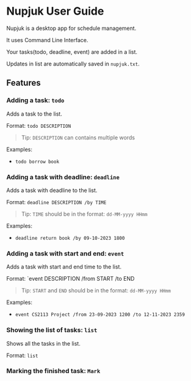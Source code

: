 # Nupjuk User Guide

Nupjuk is a desktop app for schedule management.

It uses Command Line Interface.

Your tasks(todo, deadline, event) are added in a list.

Updates in list are automatically saved in `nupjuk.txt`.

## Features

### Adding a task: `todo`

Adds a task to the list.

Format: `todo DESCRIPTION`

> Tip: `DESCRIPTION` can contains multiple words

Examples: 

- `todo borrow book`

### Adding a task with deadline: `deadline`

Adds a task with deadline to the list.

Format: `deadline DESCRIPTION /by TIME`

> Tip: `TIME` should be in the format: `dd-MM-yyyy HHmm`

Examples:

- `deadline return book /by 09-10-2023 1800`


### Adding a task with start and end: `event`

Adds a task with start and end time to the list.

Format: `event DESCRIPTION /from START /to END

> Tip: `START` and `END` should be in the format: `dd-MM-yyyy HHmm`

Examples:

- `event CS2113 Project /from 23-09-2023 1200 /to 12-11-2023 2359`

### Showing the list of tasks: `list`

Shows all the tasks in the list.

Format: `list`

### Marking the finished task: `Mark`
